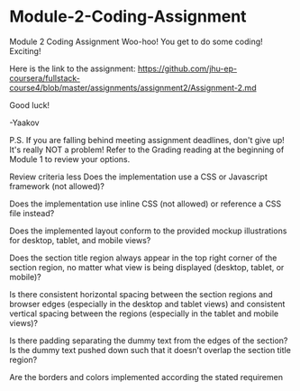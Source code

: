 # Module-2-Coding-Assignment
Module 2 Coding Assignment
Woo-hoo! You get to do some coding! Exciting!

Here is the link to the assignment: https://github.com/jhu-ep-coursera/fullstack-course4/blob/master/assignments/assignment2/Assignment-2.md

Good luck!

-Yaakov

P.S. If you are falling behind meeting assignment deadlines, don't give up! It's really NOT a problem! Refer to the Grading reading at the beginning of Module 1 to review your options.

Review criteria
less 
Does the implementation use a CSS or Javascript framework (not allowed)?

Does the implementation use inline CSS (not allowed) or reference a CSS file instead?

Does the implemented layout conform to the provided mockup illustrations for desktop, tablet, and mobile views?

Does the section title region always appear in the top right corner of the section region, no matter what view is being displayed (desktop, tablet, or mobile)?

Is there consistent horizontal spacing between the section regions and browser edges (especially in the desktop and tablet views) and consistent vertical spacing between the regions (especially in the tablet and mobile views)?

Is there padding separating the dummy text from the edges of the section? Is the dummy text pushed down such that it doesn’t overlap the section title region?

Are the borders and colors implemented according the stated requiremen
